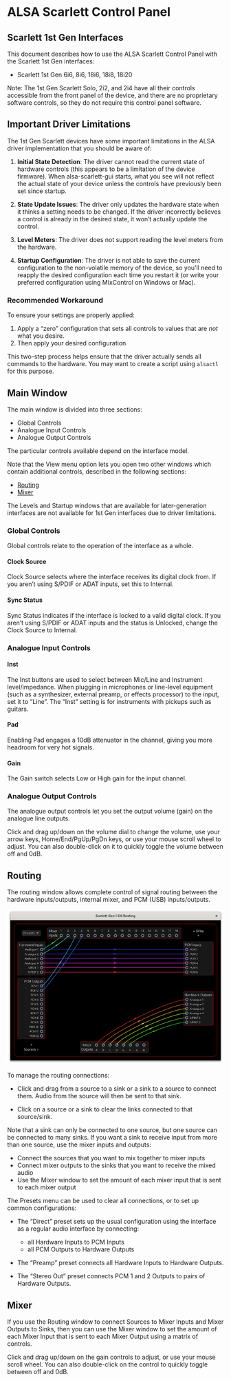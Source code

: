 # ALSA Scarlett Control Panel

## Scarlett 1st Gen Interfaces

This document describes how to use the ALSA Scarlett Control Panel
with the Scarlett 1st Gen interfaces:

- Scarlett 1st Gen 6i6, 8i6, 18i6, 18i8, 18i20

Note: The 1st Gen Scarlett Solo, 2i2, and 2i4 have all their controls
accessible from the front panel of the device, and there are no
proprietary software controls, so they do not require this control
panel software.

## Important Driver Limitations

The 1st Gen Scarlett devices have some important limitations in the
ALSA driver implementation that you should be aware of:

1. **Initial State Detection**: The driver cannot read the current
   state of hardware controls (this appears to be a limitation of the
   device firmware). When alsa-scarlett-gui starts, what you see will
   not reflect the actual state of your device unless the controls
   have previously been set since startup.

2. **State Update Issues**: The driver only updates the hardware state
   when it thinks a setting needs to be changed. If the driver
   incorrectly believes a control is already in the desired state, it
   won’t actually update the control.

3. **Level Meters**: The driver does not support reading the level
   meters from the hardware.

4. **Startup Configuration**: The driver is not able to save the
   current configuration to the non-volatile memory of the device, so
   you’ll need to reapply the desired configuration each time you
   restart it (or write your preferred configuration using MixControl
   on Windows or Mac).

### Recommended Workaround

To ensure your settings are properly applied:

1. Apply a “zero” configuration that sets all controls to values that
   are *not* what you desire.
2. Then apply your desired configuration

This two-step process helps ensure that the driver actually sends all
commands to the hardware. You may want to create a script using
`alsactl` for this purpose.

## Main Window

The main window is divided into three sections:

- Global Controls
- Analogue Input Controls
- Analogue Output Controls

The particular controls available depend on the interface model.

Note that the View menu option lets you open two other windows which
contain additional controls, described in the following sections:
- [Routing](#routing)
- [Mixer](#mixer)

The Levels and Startup windows that are available for later-generation
interfaces are not available for 1st Gen interfaces due to driver limitations.

### Global Controls

Global controls relate to the operation of the interface as a whole.

#### Clock Source

Clock Source selects where the interface receives its digital clock
from. If you aren’t using S/PDIF or ADAT inputs, set this to Internal.

#### Sync Status

Sync Status indicates if the interface is locked to a valid digital
clock. If you aren’t using S/PDIF or ADAT inputs and the status is
Unlocked, change the Clock Source to Internal.

### Analogue Input Controls

#### Inst

The Inst buttons are used to select between Mic/Line and Instrument
level/impedance. When plugging in microphones or line-level equipment
(such as a synthesizer, external preamp, or effects processor) to the
input, set it to “Line”. The “Inst” setting is for instruments with
pickups such as guitars.

#### Pad

Enabling Pad engages a 10dB attenuator in the channel, giving you more
headroom for very hot signals.

#### Gain

The Gain switch selects Low or High gain for the input channel.

### Analogue Output Controls

The analogue output controls let you set the output volume (gain) on
the analogue line outputs.

Click and drag up/down on the volume dial to change the volume, use
your arrow keys, Home/End/PgUp/PgDn keys, or use your mouse scroll
wheel to adjust. You can also double-click on it to quickly toggle the
volume between off and 0dB.

## Routing

The routing window allows complete control of signal routing between
the hardware inputs/outputs, internal mixer, and PCM (USB)
inputs/outputs.

![Routing Window](../img/scarlett-1st-gen-6i6-routing.png)

To manage the routing connections:

- Click and drag from a source to a sink or a sink to a source to
  connect them. Audio from the source will then be sent to that sink.

- Click on a source or a sink to clear the links connected to that
  source/sink.

Note that a sink can only be connected to one source, but one source
can be connected to many sinks. If you want a sink to receive input
from more than one source, use the mixer inputs and outputs:

- Connect the sources that you want to mix together to mixer inputs
- Connect mixer outputs to the sinks that you want to receive the
  mixed audio
- Use the Mixer window to set the amount of each mixer input that is
  sent to each mixer output

The Presets menu can be used to clear all connections, or to set up
common configurations:

- The “Direct” preset sets up the usual configuration using the
  interface as a regular audio interface by connecting:

  - all Hardware Inputs to PCM Inputs
  - all PCM Outputs to Hardware Outputs

- The “Preamp” preset connects all Hardware Inputs to Hardware
  Outputs.

- The “Stereo Out” preset connects PCM 1 and 2 Outputs to pairs of
  Hardware Outputs.

## Mixer

If you use the Routing window to connect Sources to Mixer Inputs and
Mixer Outputs to Sinks, then you can use the Mixer window to set the
amount of each Mixer Input that is sent to each Mixer Output using a
matrix of controls.

Click and drag up/down on the gain controls to adjust, or use your
mouse scroll wheel. You can also double-click on the control to
quickly toggle between off and 0dB.

